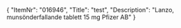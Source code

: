 {
  "ItemNr": "016946",
  "Title": "test",
  "Description": "Lanzo, munsönderfallande tablett 15 mg Pfizer AB"
}